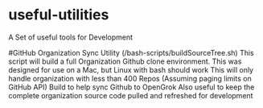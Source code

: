 # useful-utilities
A Set of useful tools for Development

#GitHub Organization Sync Utility (/bash-scripts/buildSourceTree.sh)
This script will build a full Organization Github clone environment. 
		This was designed for use on a Mac, but Linux with bash should work
		This will only handle organization with less than 400 Repos (Assuming paging limits on GitHub API)
    Build to help sync Github to OpenGrok
    Also useful to keep the complete organization source code pulled and refreshed for development
    
